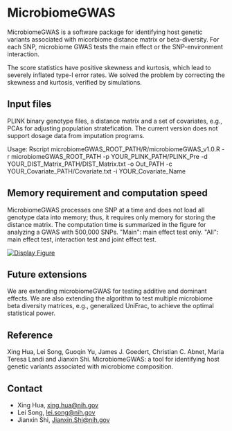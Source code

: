 # MicrobiomeGWAS

MicrobiomeGWAS is a software package for identifying host genetic variants associated with micorbiome distance matrix or beta-diversity. For each SNP, microbiome GWAS tests the main effect or the SNP-environment interaction. 

The score statistics have positive skewness and kurtosis, which lead to severely inflated type-I error rates. We solved the problem by correcting the skewness and kurtosis, verified by simulations.    




## Input files
PLINK binary genotype files, a distance matrix and a set of covariates, e.g., PCAs for adjusting population stratefication. 
The current version does not support dosage data from imputation programs.

Usage:
Rscript microbiomeGWAS_ROOT_PATH/R/microbiomeGWAS_v1.0.R -r microbiomeGWAS_ROOT_PATH -p YOUR_PLINK_PATH/PLINK_Pre -d YOUR_DIST_Matrix_PATH/DIST_Matrix.txt -o Out_PATH -c YOUR_Covariate_PATH/Covariate.txt -i YOUR_Covariate_Name

## Memory requirement and computation speed
MicrobiomeGWAS processes one SNP at a time and does not load all genotype data into memory; thus, it requires only memory for storing the distance matrix. The computation time is summarized in the figure for analyzing a GWAS with 500,000 SNPs. "Main": main effect test only. "All": main effect test, interaction test and joint effect test. 


[![Display Figure](https://cloud.githubusercontent.com/assets/15255156/11046333/d8560a36-86fa-11e5-8105-6f644ee5c6d7.png)](https://github.com/lsncibb/microbiomeGWAS/)

## Future extensions
We are extending microbiomeGWAS for testing additive and dominant effects. We are also extending the algorithm to test multiple microbiome beta diversity matrices, e.g., generalized UniFrac, to achieve the optimal statistical power. 

## Reference
Xing Hua, Lei Song, Guoqin Yu, James J. Goedert, Christian C. Abnet, Maria Teresa Landi and Jianxin Shi. MicrobiomeGWAS: a tool for identifying host genetic variants associated with microbiome composition. 

## Contact
* Xing Hua, xing.hua@nih.gov
* Lei Song, lei.song@nih.gov
* Jianxin Shi, Jianxin.Shi@nih.gov

